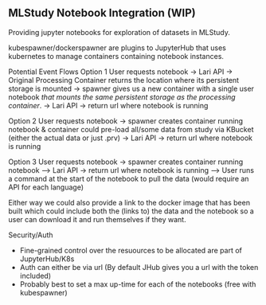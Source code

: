 ## MLStudy Notebook Integration (WIP)
Providing jupyter notebooks for exploration of datasets in MLStudy.

kubespawner/dockerspawner are plugins to JupyterHub that uses kubernetes to manage containers containing notebook instances.

Potential Event Flows
Option 1
User requests notebook -> Lari API -> Original Processing Container returns the location where its persistent storage is mounted -> spawner gives us a new container with a single user notebook *that mounts the same persistent storage as the processing container*. -> Lari API -> return url where notebook is running

Option 2
User requests notebook -> spawner creates container running notebook & container could pre-load all/some data from study via KBucket (either the actual data or just .prv) -> Lari API  -> return url where notebook is running

Option 3
User requests notebook -> spawner creates container running notebook --> Lari API  -> return url where notebook is running --> User runs a command at the start of the notebook to pull the data (would require an API for each language)

Either way we could also provide a link to the docker image that has been built which could include both the (links to) the data and the notebook so a user can download it and run themselves if they want.

Security/Auth
- Fine-grained control over the resuources to be allocated are part of JupyterHub/K8s
- Auth can either be via url (By default JHub gives you a url with the token included)
- Probably best to set a max up-time for each of the notebooks (free with kubespawner)

